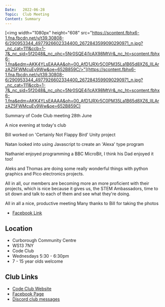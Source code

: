 ```yaml
---
Date:   2022-06-28
Topic:  Club Meeting
Content: Summary
---
```

[<img width="1080px" height="608" src="https://scontent.fbhx6-1.fna.fbcdn.net/v/t39.30808-6/290953344_4977926602334400_2672843599090290971_n.jpg?_nc_cat=111&ccb=1-7&_nc_sid=5f2048&_nc_ohc=5Nr0SQE4i1cAX98MtVr&_nc_ht=scontent.fbhx6-1.fna&edm=AKK4YLsEAAAA&oh=00_AfD1JRXr5C0PM35La1B65d8XZ6_lILArzAZ5FWMcuEy9Ww&oe=652B859C/>"](https://scontent.fbhx6-1.fna.fbcdn.net/v/t39.30808-6/290953344_4977926602334400_2672843599090290971_n.jpg?_nc_cat=111&ccb=1-7&_nc_sid=5f2048&_nc_ohc=5Nr0SQE4i1cAX98MtVr&_nc_ht=scontent.fbhx6-1.fna&edm=AKK4YLsEAAAA&oh=00_AfD1JRXr5C0PM35La1B65d8XZ6_lILArzAZ5FWMcuEy9Ww&oe=652B859C)

Summary of Code Club meeting 28th June

A nice evening at today's club 

Bill worked on 'Certainly Not Flappy Bird' Unity project

Natan looked into using Javascript to create an 'Alexa' type program 

Nathaniel enjoyed programming a BBC MicroBit, I think his Dad enjoyed it too! 

Aleks and Thomas are doing some really wonderful things with python graphics and Pico electronics projects. 

All in all, our members are becoming more an more proficient with their projects, which is nice because it gives us, the STEM Ambassadors, time to sit down and talk to each of them and see what they're doing. 

All in all a nice, productive meeting
Many thanks to Bill for taking the photos

* [Facebook Link](https://www.facebook.com/1481985248595237/posts/4977927665667627/)

## Location

* Curborough Community Centre
* WS13 7NY
* Code Club
* Wednesdays 5:30 - 6:30pm
* 7 - 15 year olds welcome

## Club Links

* [Code Club Website](https://lichfield-code-club.github.io/)
* [Facebook Page](https://www.facebook.com/LichfieldCoders)
* [Discord club messages](https://discord.gg/szz6xGK)
